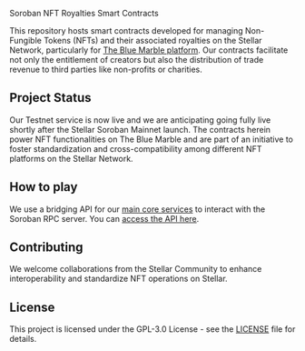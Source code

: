 Soroban NFT Royalties Smart Contracts

This repository hosts smart contracts developed for managing Non-Fungible Tokens (NFTs) and their associated royalties on the Stellar Network, particularly for [The Blue Marble platform](https://thebluemarble.io). Our contracts facilitate not only the entitlement of creators but also the distribution of trade revenue to third parties like non-profits or charities.

## Project Status

Our Testnet service is now live and we are anticipating going fully live shortly after the Stellar Soroban Mainnet launch. The contracts herein power NFT functionalities on The Blue Marble and are part of an initiative to foster standardization and cross-compatibility among different NFT platforms on the Stellar Network.

## How to play

We use a bridging API for our [main core services](https://thebluemarble.io) to interact with the Soroban RPC server. You can [access the API here](https://sp68rqerzy.eu-west-1.awsapprunner.com/openapi#/).

## Contributing

We welcome collaborations from the Stellar Community to enhance interoperability and standardize NFT operations on Stellar.

## License

This project is licensed under the GPL-3.0 License - see the [LICENSE](LICENSE) file for details.
